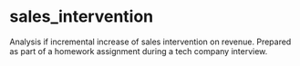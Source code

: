 # sales_intervention
Analysis if incremental increase of sales intervention on revenue. 
Prepared as part of a homework assignment during a tech company interview.

